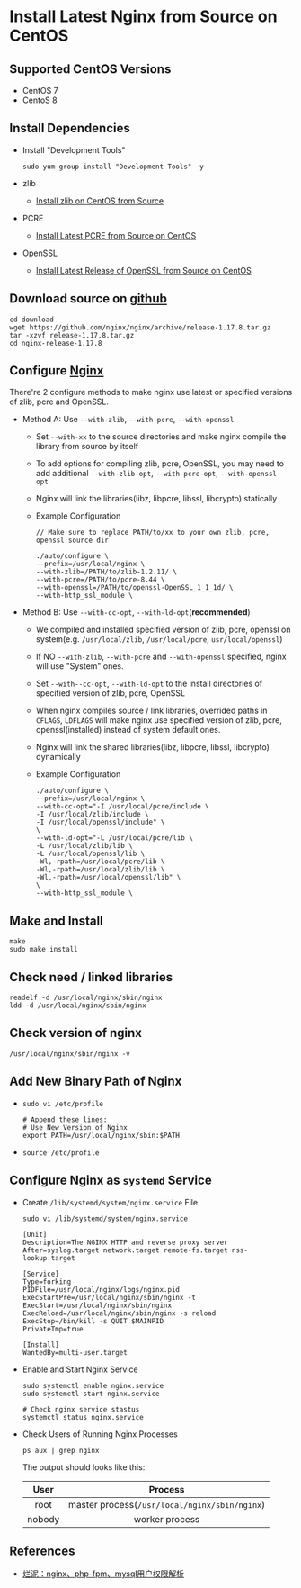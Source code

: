 # Install Latest Nginx from Source on CentOS

## Supported CentOS Versions
* CentOS 7
* CentoS 8

## Install Dependencies
* Install "Development Tools"
   
      sudo yum group install "Development Tools" -y

* zlib
  * [Install zlib on CentOS from Source](https://github.com/northbright/Notes/blob/master/zlib/install-zlib-on-centos-from-source.md)

* PCRE
  * [Install Latest PCRE from Source on CentOS](https://github.com/northbright/Notes/blob/master/pcre/install-latest-pcre-from-source-on-centos.md) 

* OpenSSL
  * [Install Latest Release of OpenSSL from Source on CentOS](https://github.com/northbright/Notes/blob/master/openssl/install-latest-openssl-from-source-on-centos.md)
   
## Download source on [github](https://github.com/nginx/nginx/releases)
```
cd download
wget https://github.com/nginx/nginx/archive/release-1.17.8.tar.gz
tar -xzvf release-1.17.8.tar.gz
cd nginx-release-1.17.8
```

## Configure [Nginx](http://nginx.org/)
There're 2 configure methods to make nginx use latest or specified versions of zlib, pcre and OpenSSL.
* Method A: Use `--with-zlib`, `--with-pcre`, `--with-openssl`

  * Set `--with-xx` to the source directories and make nginx compile the library from source by itself
  * To add options for compiling zlib, pcre, OpenSSL, you may need to add additional `--with-zlib-opt`, `--with-pcre-opt`, `--with-openssl-opt`
  * Nginx will link the libraries(libz, libpcre, libssl, libcrypto) statically
  * Example Configuration

    ```
    // Make sure to replace PATH/to/xx to your own zlib, pcre, openssl source dir

    ./auto/configure \
    --prefix=/usr/local/nginx \
    --with-zlib=/PATH/to/zlib-1.2.11/ \
    --with-pcre=/PATH/to/pcre-8.44 \
    --with-openssl=/PATH/to/openssl-OpenSSL_1_1_1d/ \
    --with-http_ssl_module \
    ```

* Method B: Use `--with-cc-opt`, `--with-ld-opt`(**recommended**)

  * We compiled and installed specified version of zlib, pcre, openssl on system(e.g. `/usr/local/zlib`, `/usr/local/pcre`, `usr/local/openssl`)
  * If NO `--with-zlib`, `--with-pcre` and `--with-openssl` specified, nginx will use "System" ones.
  * Set `--with--cc-opt`, `--with-ld-opt` to the install directories of specified version of zlib, pcre, OpenSSL
  * When nginx compiles source / link libraries, overrided paths in `CFLAGS`, `LDFLAGS` will make nginx use specified version of zlib, pcre, openssl(installed) instead of system default ones.
  * Nginx will link the shared libraries(libz, libpcre, libssl, libcrypto) dynamically
  * Example Configuration

    ```
    ./auto/configure \
    --prefix=/usr/local/nginx \
    --with-cc-opt="-I /usr/local/pcre/include \
    -I /usr/local/zlib/include \
    -I /usr/local/openssl/include" \
    \
    --with-ld-opt="-L /usr/local/pcre/lib \
    -L /usr/local/zlib/lib \
    -L /usr/local/openssl/lib \
    -Wl,-rpath=/usr/local/pcre/lib \
    -Wl,-rpath=/usr/local/zlib/lib \
    -Wl,-rpath=/usr/local/openssl/lib" \
    \
    --with-http_ssl_module \
    ```

## Make and Install
```
make
sudo make install
```

## Check need / linked libraries
```
readelf -d /usr/local/nginx/sbin/nginx
ldd -d /usr/local/nginx/sbin/nginx
```

## Check version of nginx
```
/usr/local/nginx/sbin/nginx -v
```


## Add New Binary Path of Nginx
* `sudo vi /etc/profile`

      # Append these lines:
      # Use New Version of Nginx
      export PATH=/usr/local/nginx/sbin:$PATH

* `source /etc/profile`

## Configure Nginx as `systemd` Service
* Create `/lib/systemd/system/nginx.service` File

      sudo vi /lib/systemd/system/nginx.service

      [Unit]
      Description=The NGINX HTTP and reverse proxy server
      After=syslog.target network.target remote-fs.target nss-lookup.target

      [Service]
      Type=forking
      PIDFile=/usr/local/nginx/logs/nginx.pid
      ExecStartPre=/usr/local/nginx/sbin/nginx -t
      ExecStart=/usr/local/nginx/sbin/nginx
      ExecReload=/usr/local/nginx/sbin/nginx -s reload
      ExecStop=/bin/kill -s QUIT $MAINPID
      PrivateTmp=true

      [Install]
      WantedBy=multi-user.target

* Enable and Start Nginx Service
  
      sudo systemctl enable nginx.service
      sudo systemctl start nginx.service
        
      # Check nginx service stastus
      systemctl status nginx.service

* Check Users of Running Nginx Processes

      ps aux | grep nginx

    The output should looks like this:

    | User | Process |
    | :--: | :--: |
    | root | master process(`/usr/local/nginx/sbin/nginx`) |
    | nobody | worker process |

## References
* [烂泥：nginx、php-fpm、mysql用户权限解析](http://blog.51cto.com/ilanni/1561097)

